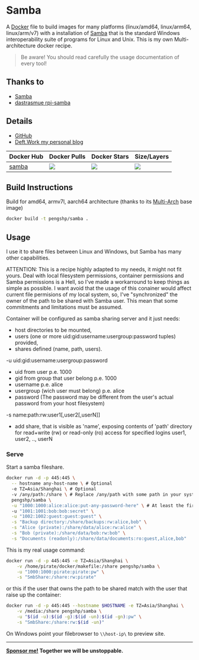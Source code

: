 # Samba

A [Docker](http://docker.com) file to build images for many platforms (linux/amd64, linux/arm64, linux/arm/v7) with a installation of [Samba](https://www.samba.org/) that is the standard Windows interoperability suite of programs for Linux and Unix. This is my own Multi-architecture docker recipe.

> Be aware! You should read carefully the usage documentation of every tool!

## Thanks to

- [Samba](https://www.samba.org/)
- [dastrasmue rpi-samba](https://github.com/dastrasmue/rpi-samba)

## Details

- [GitHub](https://github.com/pengshp/samba)
- [Deft.Work my personal blog](http://deft.work/Samba)

| Docker Hub                                                                    | Docker Pulls                                                                                                                       | Docker Stars                                                                                                                       | Size/Layers                                                                                                                                           |
| ----------------------------------------------------------------------------- | ---------------------------------------------------------------------------------------------------------------------------------- | ---------------------------------------------------------------------------------------------------------------------------------- | ----------------------------------------------------------------------------------------------------------------------------------------------------- |
| [samba](https://hub.docker.com/r/pengshp/samba "pengshp/samba on Docker Hub") | [![](https://img.shields.io/docker/pulls/pengshp/samba.svg)](https://hub.docker.com/r/pengshp/samba "pengshp/samba on Docker Hub") | [![](https://img.shields.io/docker/stars/pengshp/samba.svg)](https://hub.docker.com/r/pengshp/samba "pengshp/samba on Docker Hub") | [![](https://images.microbadger.com/badges/image/pengshp/samba.svg)](https://microbadger.com/images/pengshp/samba "pengshp/samba on microbadger.com") |

## Build Instructions

Build for amd64, armv7l, aarch64 architecture (thanks to its [Multi-Arch](https://blog.docker.com/2017/11/multi-arch-all-the-things/) base image)

``` sh
docker build -t pengshp/samba .
```

## Usage

I use it to share files between Linux and Windows, but Samba has many other capabilities.

ATTENTION: This is a recipe highly adapted to my needs, it might not fit yours.
Deal with local filesystem permissions, container permissions and Samba permissions is a Hell, so I've made a workarround to keep things as simple as possible.
I want avoid that the usage of this conainer would affect current file permisions of my local system, so, I've "synchronized" the owner of the path to be shared with Samba user. This mean that some commitments and limitations must be assumed.

Container will be configured as samba sharing server and it just needs:
 * host directories to be mounted,
 * users (one or more uid:gid:username:usergroup:password tuples) provided,
 * shares defined (name, path, users).

-u uid:gid:username:usergroup:password

- uid from user p.e. 1000
- gid from group that user belong p.e. 1000
- username p.e. alice
- usergroup (wich user must belong) p.e. alice
- password (The password may be different from the user's actual password from your host filesystem)

-s name:path:rw:user1[,user2[,userN]]

- add share, that is visible as 'name', exposing contents of 'path' directory for read+write (rw) or read-only (ro) access for specified logins user1, user2, .., userN

### Serve

Start a samba fileshare.

``` sh
docker run -d -p 445:445 \
  -- hostname any-host-name \ # Optional
  -e TZ=Asia/Shanghai \ # Optional
  -v /any/path:/share \ # Replace /any/path with some path in your system owned by a real user from your host filesystem
  pengshp/samba \
  -u "1000:1000:alice:alice:put-any-password-here" \ # At least the first user must match (password can be different) with a real user from your host filesystem
  -u "1001:1001:bob:bob:secret" \
  -u "1002:1002:guest:guest:guest" \
  -s "Backup directory:/share/backups:rw:alice,bob" \
  -s "Alice (private):/share/data/alice:rw:alice" \
  -s "Bob (private):/share/data/bob:rw:bob" \
  -s "Documents (readonly):/share/data/documents:ro:guest,alice,bob"
```

This is my real usage command:

``` sh
docker run -d -p 445:445 -e TZ=Asia/Shanghai \
    -v /home/pirate/docker/makefile:/share pengshp/samba \
    -u "1000:1000:pirate:pirate:pw" \
    -s "SmbShare:/share:rw:pirate"
```
or this if the user that owns the path to be shared match with the user that raise up the container:

``` sh
docker run -d -p 445:445 --hostname $HOSTNAME -e TZ=Asia/Shanghai \
    -v /media:/share pengshp/samba \
    -u "$(id -u):$(id -g):$(id -un):$(id -gn):pw" \
    -s "SmbShare:/share:rw:$(id -un)"
```

On Windows point your filebrowser to `\\host-ip\` to preview site.

---
**[Sponsor me!](https://github.com/sponsors/pengshp) Together we will be unstoppable.**